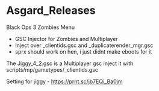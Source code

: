# Asgard_Releases

Black Ops 3 Zombies Menu
  + GSC Injector for Zombies and Multiplayer
  + Inject over _clientids.gsc and _duplicaterender_mgr.gsc
  + sprx should work on hen, i just didnt make eboots for it

The Jiggy_4_2.gsc is a Multiplayer gsc inject it with scripts/mp/gametypes/_clientids.gsc

Setting for jiggy - https://prnt.sc/jb7EQi_Ba0jm
